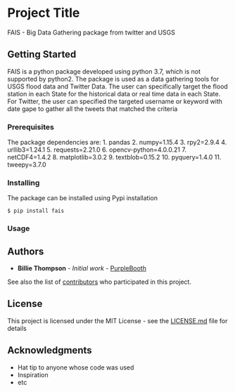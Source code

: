# Project Title
FAIS - Big Data Gathering package from twitter and USGS

## Getting Started
FAIS is a python package developed using python 3.7, which is not supported by python2. The package is used as a data gathering tools for USGS flood data and Twitter Data. The user can specifically target the flood station in each State for the historical data or real time data in each State. For Twitter, the user can specified the targeted username or keyword with date gape to gather all the tweets that matched the criteria

### Prerequisites

The package dependencies are:
    1. pandas
    2. numpy=1.15.4
    3. rpy2=2.9.4
    4. urllib3=1.24.1
    5. requests=2.21.0
    6. opencv-python=4.0.0.21
    7. netCDF4=1.4.2
    8. matplotlib=3.0.2
    9. textblob=0.15.2
    10. pyquery=1.4.0
    11. tweepy=3.7.0


### Installing

The package can be installed using Pypi installation

    $ pip install fais


### Usage



## Authors

* **Billie Thompson** - *Initial work* - [PurpleBooth](https://github.com/PurpleBooth)

See also the list of [contributors](https://github.com/your/project/contributors) who participated in this project.

## License

This project is licensed under the MIT License - see the [LICENSE.md](LICENSE.md) file for details

## Acknowledgments

* Hat tip to anyone whose code was used
* Inspiration
* etc
